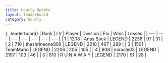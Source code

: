 ```yaml
---
title: Hourly Update
layout: leaderboard
category: hourly
---
```


{: .leaderboard}
| Rank | LV | Player | Division | Elo | Wins | Losses |
| --- | --- | --- | --- | --- | --- | --- |
| <span data-change="0">1</span> | 1208 | <span title="ID: 203132">Anas Sock</span> | LEGEND | <span data-change="0">2236</span> | <span data-change="0">97</span> | <span data-change="0">31</span> |
| <span data-change="0">2</span> | 710 | <span title="ID: 562775">theshrineone909</span> | LEGEND | <span data-change="0">2210</span> | <span data-change="0">467</span> | <span data-change="0">289</span> |
| <span data-change="1">3</span> | 1501 | <span title="ID: 164871">TeamMario</span> | LEGEND | <span data-change="9">2206</span> | <span data-change="3">205</span> | <span data-change="1">105</span> |
| <span data-change="-1">4</span> | 908 | <span title="ID: 416373">miracle03</span> | LEGEND | <span data-change="0">2197</span> | <span data-change="0">103</span> | <span data-change="0">46</span> |
| <span data-change="1">5</span> | 810 | <span title="ID: 66144">R U N A W A Y</span> | LEGEND | <span data-change="0">2170</span> | <span data-change="0">91</span> | <span data-change="0">28</span> |